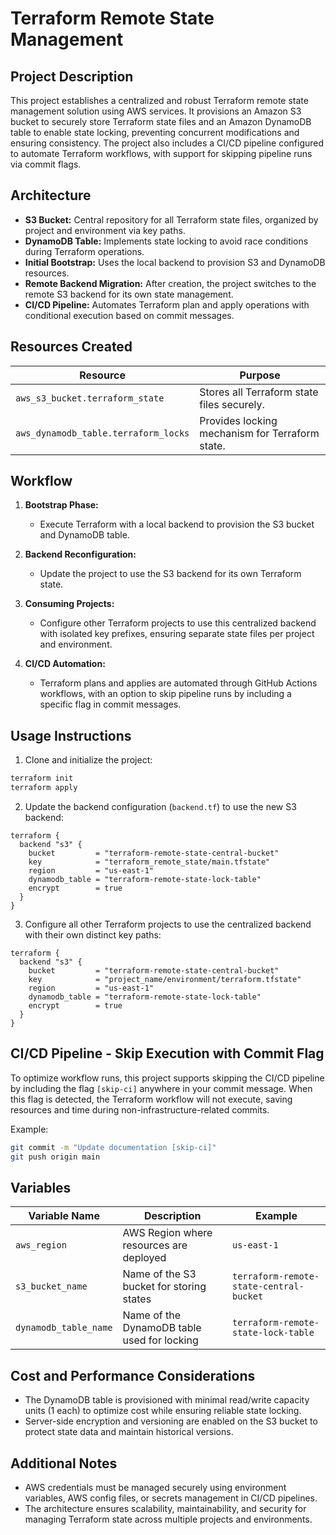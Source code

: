 # Terraform Remote State Management

## Project Description

This project establishes a centralized and robust Terraform remote state management solution using AWS services. It provisions an Amazon S3 bucket to securely store Terraform state files and an Amazon DynamoDB table to enable state locking, preventing concurrent modifications and ensuring consistency. The project also includes a CI/CD pipeline configured to automate Terraform workflows, with support for skipping pipeline runs via commit flags.

## Architecture

- **S3 Bucket:** Central repository for all Terraform state files, organized by project and environment via key paths.  
- **DynamoDB Table:** Implements state locking to avoid race conditions during Terraform operations.  
- **Initial Bootstrap:** Uses the local backend to provision S3 and DynamoDB resources.  
- **Remote Backend Migration:** After creation, the project switches to the remote S3 backend for its own state management.  
- **CI/CD Pipeline:** Automates Terraform plan and apply operations with conditional execution based on commit messages.

## Resources Created

| Resource                             | Purpose                                         |
|--------------------------------------|-------------------------------------------------|
| `aws_s3_bucket.terraform_state`      | Stores all Terraform state files securely.      |
| `aws_dynamodb_table.terraform_locks` | Provides locking mechanism for Terraform state. |

## Workflow

1. **Bootstrap Phase:**  
   - Execute Terraform with a local backend to provision the S3 bucket and DynamoDB table.

2. **Backend Reconfiguration:**  
   - Update the project to use the S3 backend for its own Terraform state.

3. **Consuming Projects:**  
   - Configure other Terraform projects to use this centralized backend with isolated key prefixes, ensuring separate state files per project and environment.

4. **CI/CD Automation:**  
   - Terraform plans and applies are automated through GitHub Actions workflows, with an option to skip pipeline runs by including a specific flag in commit messages.

## Usage Instructions

1. Clone and initialize the project:

``` bash
terraform init
terraform apply
```

2. Update the backend configuration (`backend.tf`) to use the new S3 backend:

``` hcl
terraform {
  backend "s3" {
    bucket         = "terraform-remote-state-central-bucket"
    key            = "terraform_remote_state/main.tfstate"
    region         = "us-east-1"
    dynamodb_table = "terraform-remote-state-lock-table"
    encrypt        = true
  }
}
```

3. Configure all other Terraform projects to use the centralized backend with their own distinct key paths:

``` hcl
terraform {
  backend "s3" {
    bucket         = "terraform-remote-state-central-bucket"
    key            = "project_name/environment/terraform.tfstate"
    region         = "us-east-1"
    dynamodb_table = "terraform-remote-state-lock-table"
    encrypt        = true
  }
}
```

## CI/CD Pipeline - Skip Execution with Commit Flag

To optimize workflow runs, this project supports skipping the CI/CD pipeline by including the flag `[skip-ci]` anywhere in your commit message. When this flag is detected, the Terraform workflow will not execute, saving resources and time during non-infrastructure-related commits.

Example:

``` bash
git commit -m "Update documentation [skip-ci]"
git push origin main
```

## Variables

| Variable Name         | Description                                  | Example                                 |
|-----------------------|----------------------------------------------|-----------------------------------------|
| `aws_region`          | AWS Region where resources are deployed      | `us-east-1`                             |
| `s3_bucket_name`      | Name of the S3 bucket for storing states     | `terraform-remote-state-central-bucket` |
| `dynamodb_table_name` | Name of the DynamoDB table used for locking  | `terraform-remote-state-lock-table`     |

## Cost and Performance Considerations

- The DynamoDB table is provisioned with minimal read/write capacity units (1 each) to optimize cost while ensuring reliable state locking.
- Server-side encryption and versioning are enabled on the S3 bucket to protect state data and maintain historical versions.

## Additional Notes

- AWS credentials must be managed securely using environment variables, AWS config files, or secrets management in CI/CD pipelines.
- The architecture ensures scalability, maintainability, and security for managing Terraform state across multiple projects and environments.
